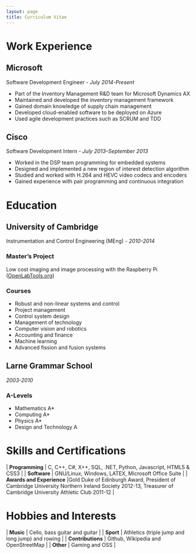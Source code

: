 ```yaml
---
layout: page
title: Curriculum Vitae
---
```


Work Experience
===============

Microsoft
---------

Software Development Engineer - *July 2014-Present*

* Part of the Inventory Management R&D team for Microsoft Dynamics AX
* Maintained and developed the inventory management framework
* Gained domain knowledge of supply chain management
* Developed cloud-enabled software to be deployed on Azure
* Used agile development practices such as SCRUM and TDD

Cisco
-----

Software Development Intern - *July 2013–September 2013*

* Worked in the DSP team programming for embedded systems
* Designed and implemented a new region of interest detection algorithm
* Studied and worked with H.264 and HEVC video codecs and encoders
* Gained experience with pair programming and continuous integration

Education
=========

University of Cambridge
-----------------------

Instrumentation and Control Engineering (MEng) - *2010-2014*

### Master’s Project

Low cost imaging and image processing with the Raspberry Pi ([OpenLabTools.org](http://openlabtools.org/))

### Courses

* Robust and non-linear systems and control
* Project management
* Control system design
* Management of technology
* Computer vision and robotics
* Accounting and finance
* Machine learning
* Advanced fission and fusion systems

Larne Grammar School
--------------------

*2003-2010*

### A-Levels

* Mathematics A*
* Computing A*
* Physics A*
* Design and Technology A

Skills and Certifications
=========================

| **Programming**           | C, C++, C#, X++, SQL, .NET, Python, Javascript, HTML5 & CSS3  |
| **Software**              | GNU/Linux, Windows, LATEX, Microsoft Office Suite |
| **Awards and Experience** |Gold Duke of Edinburgh Award, President of Cambridge University Northern Ireland Society 2012-13, Treasurer of Cambridge University Athletic Club 2011-12 |

Hobbies and Interests
=====================

| **Music**         | Cello, bass guitar and guitar |
| **Sport**         | Athletics (triple jump and long jump) and rowing |
| **Contributions** | Github, Wikipedia and OpenStreetMap |
| **Other**         | Gaming and OSS |